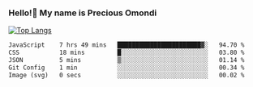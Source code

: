 ### Hello!👋 My name is Precious Omondi 

[![Top Langs](https://github-readme-stats.vercel.app/api/top-langs/?username=Presho99&langs_count=8&theme=dark)](https://github.com/Presho99/github-readme-stats)



<!--START_SECTION:waka-->

```txt
JavaScript    7 hrs 49 mins   ███████████████████████▓░   94.70 %
CSS           18 mins         █░░░░░░░░░░░░░░░░░░░░░░░░   03.80 %
JSON          5 mins          ▒░░░░░░░░░░░░░░░░░░░░░░░░   01.14 %
Git Config    1 min           ░░░░░░░░░░░░░░░░░░░░░░░░░   00.34 %
Image (svg)   0 secs          ░░░░░░░░░░░░░░░░░░░░░░░░░   00.02 %
```

<!--END_SECTION:waka-->

